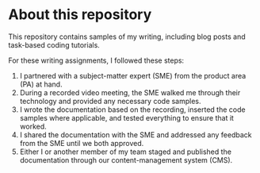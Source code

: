 # About this repository

This repository contains samples of my writing, including blog posts and task-based coding tutorials. 

For these writing assignments, I followed these steps:
1. I partnered with a subject-matter expert (SME) from the product area (PA) at hand.
1. During a recorded video meeting, the SME walked me through their technology and provided any necessary code samples.
1. I wrote the documentation based on the recording, inserted the code samples where applicable, and tested everything to ensure that it worked.
1. I shared the documentation with the SME and addressed any feedback from the SME until we both approved. 
1. Either I or another member of my team staged and published the documentation through our content-management system (CMS).
